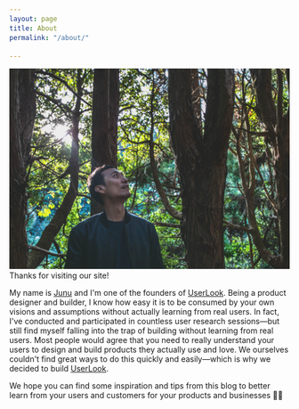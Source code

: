 ```yaml
---
layout: page
title: About
permalink: "/about/"

---
```

![](/uploads/meforest2.png)  
Thanks for visiting our site!

My name is [Junu](https://www.twitter.com/junetic) and I'm one of the founders of [UserLook](https://userlook.co). Being a product designer and builder, I know how easy it is to be consumed by your own visions and assumptions without actually learning from real users. In fact, I've conducted and participated in countless user research sessions—but still find myself falling into the trap of building without learning from real users. Most people would agree that you need to really understand your users to design and build products they actually use and love. We ourselves couldn't find great ways to do this quickly and easily—which is why we decided to build [UserLook](https://userlook.co).

We hope you can find some inspiration and tips from this blog to better learn from your users and customers for your products and businesses 🙌😁